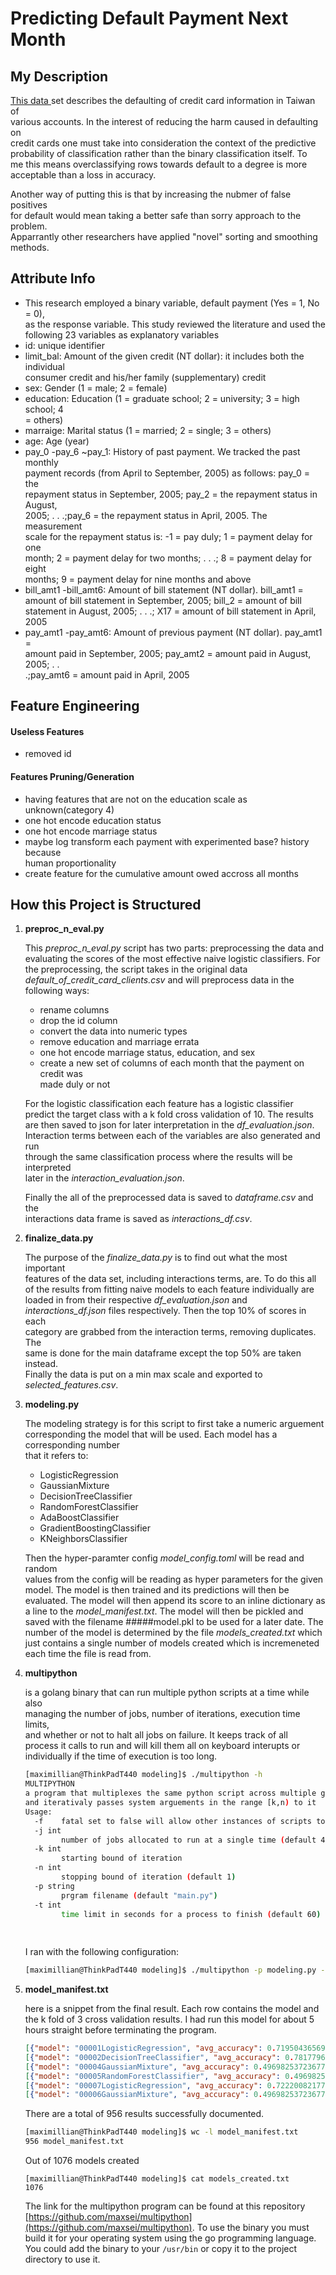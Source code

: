 # Predicting Default Payment Next Month  
  
## My Description   
  
[ This data ](https://archive.ics.uci.edu/ml/datasets/default+of+credit+card+clients) set describes the defaulting of credit card information in Taiwan of  
various accounts.  In the interest of reducing the harm caused in defaulting on  
credit cards one must take into consideration the context of the predictive  
probability of classification rather than the binary classification itself.  To  
me this means overclassifying rows towards default to a degree is more  
acceptable than a loss in accuracy.  
  
Another way of putting this is that by increasing the nubmer of false positives  
for default would mean taking a better safe than sorry approach to the problem.  
Apparrantly other researchers have applied "novel" sorting and smoothing  
methods.  
   
## Attribute Info  
* This research employed a binary variable, default payment (Yes = 1, No = 0),  
  as the response variable. This study reviewed the literature and used the  
  following 23 variables as explanatory variables  
* id: unique identifier  
* limit\_bal: Amount of the given credit (NT dollar): it includes both the individual  
  consumer credit and his/her family (supplementary) credit  
* sex: Gender (1 = male; 2 = female)  
* education: Education (1 = graduate school; 2 = university; 3 = high school; 4  
  = others)  
* marraige: Marital status (1 = married; 2 = single; 3 = others)  
* age: Age (year)  
* pay\_0  -pay\_6 ~pay\_1: History of past payment. We tracked the past monthly  
  payment records (from April to September, 2005) as follows: pay\_0 = the  
  repayment status in September, 2005; pay\_2 = the repayment status in August,  
  2005; . .  .;pay\_6 = the repayment status in April, 2005. The measurement  
  scale for the repayment status is:  -1 = pay duly; 1 = payment delay for one  
  month; 2 = payment delay for two months; . . .; 8 = payment delay for eight  
  months; 9 = payment delay for nine months and above  
* bill\_amt1 -bill\_amt6: Amount of bill statement (NT dollar). bill\_amt1 =  
  amount of bill statement in September, 2005; bill\_2 = amount of bill  
  statement in August, 2005; . . .; X17 = amount of bill statement in April,  
  2005  
* pay\_amt1 -pay\_amt6: Amount of previous payment (NT dollar). pay\_amt1 =  
  amount paid in September, 2005; pay\_amt2 = amount paid in August, 2005; . .  
  .;pay\_amt6 = amount paid in April, 2005  
  
## Feature Engineering  
  
#### Useless Features  
* removed id  
  
#### Features Pruning/Generation  
* having features that are not on the education scale as unknown(category 4)  
* one hot encode education status  
* one hot encode marriage status  
* maybe log transform  each payment with experimented base? history because  
  human proportionality  
* create feature for the cumulative amount owed accross all months  
  
## How this Project is Structured  
  
1. **preproc_n_eval.py**  
  
	This *preproc_n_eval.py* script has two parts: preprocessing the data and  
	evaluating the scores of the most effective naive logistic classifiers.  For  
	the preprocessing, the script takes in the original data  
	*default_of_credit_card_clients.csv* and will preprocess data in the  
	following ways:  
  
	* rename columns  
	* drop the id column  
	* convert the data into numeric types  
	* remove education and marriage errata   
	* one hot encode marriage status, education, and sex  
	* create a new set of columns of each month that the payment on credit was  
	  made duly or not  
  
	For the logistic classification each feature has a logistic classifier  
	predict the target class with a k fold cross validation of 10.  The results  
	are then saved to json for later interpretation in the *df_evaluation.json*.  
	Interaction terms between each of the variables are also generated and run   
	through the same classification process where the results will be interpreted  
	later in the *interaction_evaluation.json*.  
  
	Finally the all of the preprocessed data is saved to *dataframe.csv* and the  
	interactions data frame is saved as *interactions_df.csv*.  
  
2. **finalize_data.py**  
  
	The purpose of the *finalize_data.py* is to find out what the most important  
	features of the data set, including interactions terms, are.  To do this all  
	of the results from fitting naive models to each feature individually are  
	loaded in from their respective *df_evaluation.json* and  
	*interactions_df.json* files respectively.  Then the top 10% of scores in each  
	category are grabbed from the interaction terms, removing duplicates.  The  
	same is done for the main dataframe except the top 50% are taken instead.  
	Finally the data is put on a min max scale and exported to  
	*selected_features.csv*.  
  
3. **modeling.py**  
  
	The modeling strategy is for this script to first take a numeric arguement  
	corresponding the model that will be used.  Each model has a corresponding number   
	that it refers to:  
  
	* LogisticRegression  
	* GaussianMixture  
	* DecisionTreeClassifier  
	* RandomForestClassifier  
	* AdaBoostClassifier  
	* GradientBoostingClassifier  
	* KNeighborsClassifier  
  
	Then the hyper-paramter config *model_config.toml* will be read and random  
	values from the config will be reading as hyper parameters for the given  
	model.  The model is then trained and its predictions will then be  
	evaluated.  The model will then append its score to an inline dictionary as  
	a line to the *model_manifest.txt*.  The model will then be pickled and  
	saved with the filename #####model.pkl to be used for a later date.  The
	number of the model is determined by the file *models_created.txt* which
	just contains a single number of models created which is incremeneted each
	time the file is read from.
  
4. **multipython**  
	  
	is a golang binary that can run multiple python scripts at a time while also  
	managing the number of jobs, number of iterations, execution time limits,  
	and whether or not to halt all jobs on failure.  It keeps track of all  
	process it calls to run and will kill them all on keyboard interupts or  
	individually if the time of execution is too long.  
  
	```bash 
	[maximillian@ThinkPadT440 modeling]$ ./multipython -h   
	MULTIPYTHON   
	a program that multiplexes the same python script across multiple go routines   
	and iterativaly passes system arguements in the range [k,n) to it   
	Usage:   
	  -f    fatal set to false will allow other instances of scripts to continue (default true)   
	  -j int   
			number of jobs allocated to run at a single time (default 4)   
	  -k int   
			starting bound of iteration   
	  -n int   
			stopping bound of iteration (default 1)   
	  -p string   
			prgram filename (default "main.py")   
	  -t int   
			time limit in seconds for a process to finish (default 60)   
  
  
	```  
	I ran with the following configuration:  
  
	```bash
	[maximillian@ThinkPadT440 modeling]$ ./multipython -p modeling.py -t 300 -n 20000 -f=false -j 4  
	```  

5. **model_manifest.txt**

	here is a snippet from the final result.  Each row contains the model and
	the k fold of 3 cross validation results.  I had run this model for about 5
	hours straight before terminating the program.

	``` json
	[{"model": "00001LogisticRegression", "avg_accuracy": 0.7195043656908063, "avg_precision": 0.6909528188441677, "avg_f1": 0.7749920660107902, "avg_recall": 0.623356732610083}, {"model": "00001LogisticRegression", "avg_accuracy": 0.7281715459681561, "avg_precision": 0.6963132979486444, "avg_f1": 0.7821463100225589, "avg_recall": 0.6274560496380558}, {"model": "00001LogisticRegression", "avg_accuracy": 0.7250256805341551, "avg_precision": 0.7006360522820997, "avg_f1": 0.7694197113908505, "avg_recall": 0.6431412806364686}]
	[{"model": "00002DecisionTreeClassifier", "avg_accuracy": 0.7817796610169492, "avg_precision": 0.7735962166122695, "avg_f1": 0.8089997213708554, "avg_recall": 0.7411614550095724}, {"model": "00002DecisionTreeClassifier", "avg_accuracy": 0.7831920903954802, "avg_precision": 0.7704126725134272, "avg_f1": 0.812562742004876, "avg_recall": 0.7324198552223371}, {"model": "00002DecisionTreeClassifier", "avg_accuracy": 0.7762583461736005, "avg_precision": 0.7657772699778213, "avg_f1": 0.8039796782387807, "avg_recall": 0.7310406775311177}]
	[{"model": "00004GaussianMixture", "avg_accuracy": 0.49698253723677455, "avg_precision": 0.0, "avg_f1": 0.0, "avg_recall": 0.0}, {"model": "00004GaussianMixture", "avg_accuracy": 0.5033384694401644, "avg_precision": 0.0, "avg_f1": 0.0, "avg_recall": 0.0}, {"model": "00004GaussianMixture", "avg_accuracy": 0.4996789933230611, "avg_precision": 0.0, "avg_f1": 0.0, "avg_recall": 0.0}]
	[{"model": "00005RandomForestClassifier", "avg_accuracy": 0.49698253723677455, "avg_precision": 0.0, "avg_f1": 0.0, "avg_recall": 0.0}, {"model": "00005RandomForestClassifier", "avg_accuracy": 0.49666153055983564, "avg_precision": 0.6636925188743994, "avg_f1": 0.49666153055983564, "avg_recall": 1.0}, {"model": "00005RandomForestClassifier", "avg_accuracy": 0.4996789933230611, "avg_precision": 0.0, "avg_f1": 0.0, "avg_recall": 0.0}]
	[{"model": "00007LogisticRegression", "avg_accuracy": 0.722200821777093, "avg_precision": 0.6984458847306433, "avg_f1": 0.7692661958857845, "avg_recall": 0.6395660497766432}, {"model": "00007LogisticRegression", "avg_accuracy": 0.7297765793528506, "avg_precision": 0.7033617591091691, "avg_f1": 0.7732837439950411, "avg_recall": 0.6450361944157187}, {"model": "00007LogisticRegression", "avg_accuracy": 0.7250256805341551, "avg_precision": 0.6971646751042918, "avg_f1": 0.7763779527559055, "avg_recall": 0.6326190170665982}]
	[{"model": "00006GaussianMixture", "avg_accuracy": 0.49698253723677455, "avg_precision": 0.0, "avg_f1": 0.0, "avg_recall": 0.0}, {"model": "00006GaussianMixture", "avg_accuracy": 0.5033384694401644, "avg_precision": 0.0, "avg_f1": 0.0, "avg_recall": 0.0}, {"model": "00006GaussianMixture", "avg_accuracy": 0.4996789933230611, "avg_precision": 0.0, "avg_f1": 0.0, "avg_recall": 0.0}]
	```

	There are a total of 956 results successfully documented.

	```bash
	[maximillian@ThinkPadT440 modeling]$ wc -l model_manifest.txt 
	956 model_manifest.txt 
	```

	Out of 1076 models created

	```
	[maximillian@ThinkPadT440 modeling]$ cat models_created.txt 
	1076
	```

	The link for the multipython program can be found at this repository [https://github.com/maxsei/multipython](https://github.com/maxsei/multipython).
	To use the binary you must build it for your operating system using the go
	programming language.  You could add the binary to your `/usr/bin` or copy
	it to the project directory to use it.
